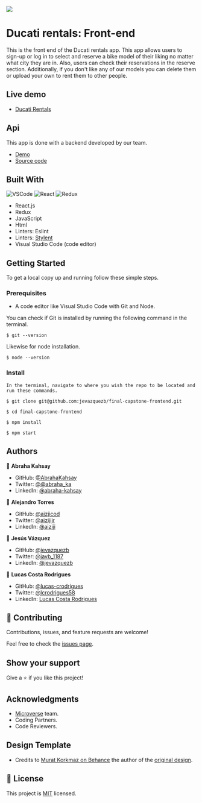 ![](https://img.shields.io/badge/Microverse-blueviolet)

# Ducati rentals: Front-end
This is the front end of the Ducati rentals app. This app allows users to sign-up or log in to select and reserve a bike model of their liking no matter what city they are in. Also, users can check their reservations in the reserve section. Additionally, if you don't like any of our models you can delete them or upload your own to rent them to other people.

## Live demo

- [Ducati Rentals](https://ducati-rentals.netlify.app/)

## Api
This app is done with a backend developed by our team.
- [Demo](https://bikes-db.onrender.com/api-docs/index.html) 
- [Source code](https://github.com/AbrahaKahsay/final-capstone-backend) 
## Built With
 ![VSCode](https://img.shields.io/badge/VSCode-0078D4?style=for-the-badge&logo=visual%20studio%20code&logoColor=white)
 ![React](https://img.shields.io/badge/React-20232A?style=for-the-badge&logo=react&logoColor=61DAFB)
 ![Redux](https://img.shields.io/badge/Redux-593D88?style=for-the-badge&logo=redux&logoColor=white)
-  React.js
-  Redux
-  JavaScript
-  Html
-  Linters: Eslint
-  Linters: [Stylent](https://stylelint.io/)
-  Visual Studio Code (code editor)

## Getting Started

To get a local copy up and running follow these simple steps.

### Prerequisites

-  A code editor like Visual Studio Code with Git and Node.

You can check if Git is installed by running the following command in the terminal.
```
$ git --version
```

Likewise for node installation.
```
$ node --version
```

### Install

    In the terminal, navigate to where you wish the repo to be located and run these commands.

```
$ git clone git@github.com:jevazquezb/final-capstone-frontend.git
```
```
$ cd final-capstone-frontend
```
```
$ npm install
```
```
$ npm start
```
## Authors

👤 **Abraha Kahsay**

- GitHub: [@AbrahaKahsay](https://github.com/AbrahaKahsay)
- Twitter: [@@abraha_ka](https://twitter.com/abraha_ka)
- LinkedIn: [@abraha-kahsay](https://www.linkedin.com/in/abraha-kahsay/)

👤 **Alejandro Torres**

- GitHub: [@aizjicod](https://github.com/aizjicod)
- Twitter: [@aizijijr](https://twitter.com/aizijijr)
- LinkedIn: [@aiziji](https://www.linkedin.com/in/aiziji/)

👤 **Jesús Vázquez**

- GitHub: [@jevazquezb](https://github.com/jevazquezb)
- Twitter: [@javb_1187](https://twitter.com/javb_1187)
- LinkedIn: [@jevazquezb](https://www.linkedin.com/in/jevazquezb)

👤 **Lucas Costa Rodrigues**

- GitHub: [@lucas-crodrigues](https://github.com/lucas-crodrigues)
- Twitter: [@lcrodrigues58](https://twitter.com/lcrodrigues58)
- LinkedIn: [Lucas Costa Rodrigues](https://www.linkedin.com/in/lucascostarodrigues/)

## 🤝 Contributing

Contributions, issues, and feature requests are welcome!

Feel free to check the [issues page](../../issues/).

## Show your support
Give a ⭐️ if you like this project!

## Acknowledgments

- [Microverse](https://github.com/microverseinc) team.
- Coding Partners.
- Code Reviewers.

## Design Template

- Credits to [Murat Korkmaz on Behance](https://www.behance.net/muratk) the author of the [original design](https://www.behance.net/gallery/26425031/Vespa-Responsive-Redesign).

## 📝 License

This project is [MIT](./LICENSE) licensed.
